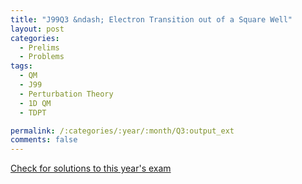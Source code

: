 ```yaml
---
title: "J99Q3 &ndash; Electron Transition out of a Square Well"
layout: post
categories:
  - Prelims
  - Problems
tags:
  - QM
  - J99
  - Perturbation Theory
  - 1D QM
  - TDPT

permalink: /:categories/:year/:month/Q3:output_ext
comments: false
---
```

<object data="1999J3Q.pdf" type="application/pdf" width="100%" height="500"></object>
<div class="message"><a href='https://princetonprelim.com/prelim/2/'>Check for solutions to this year's exam</a></div>